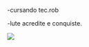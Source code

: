-cursando tec.rob

-lute acredite e conquiste.
<!---
rhannasaltos/rhannasaltos is a ✨ special ✨ repository because its `README.md` (this file) appears on your GitHub profile.
You can click the Preview link to take a look at your changes.
--->
![](https://media1.tenor.com/m/xHH3kKOMOzgAAAAd/break-dance.gif)
